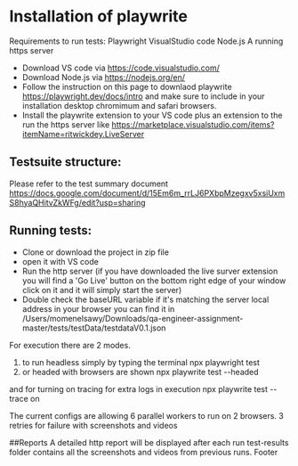 # Installation of playwrite
Requirements to run tests: 
Playwright
VisualStudio code
Node.js
A running https server

- Download VS code via https://code.visualstudio.com/
- Download Node.js via https://nodejs.org/en/
- Follow the instruction on this page to downlaod playwrite https://playwright.dev/docs/intro and make sure to include in your installation desktop chromimum and safari browsers. 
- Install the playwrite extension to your VS code plus an extension to the run the https server like https://marketplace.visualstudio.com/items?itemName=ritwickdey.LiveServer 

## Testsuite structure: 
Please refer to the test summary document https://docs.google.com/document/d/15Em6m_rrLJ6PXbpMzegxv5xsiUxmS8hyaQHitvZkWFg/edit?usp=sharing 

## Running tests:
- Clone or download the project in zip file
- open it with VS code
- Run the http server (if you have downloaded the live surver extension you will find a 'Go Live' button on the bottom right edge of your window click on it and it will simply start the server)
- Double check the baseURL variable if it's matching the server local address in your browser you can find it in /Users/momenelsawy/Downloads/qa-engineer-assignment-master/tests/testData/testdataV0.1.json 

For execution there are 2 modes. 
1) to run headless simply by typing the terminal 
npx playwright test
2) or headed with browsers are shown 
npx playwrite test --headed

and for turning on tracing for extra logs in execution 
npx playwrite test --trace on

The current configs are allowing 6 parallel workers to run on 2 browsers. 3 retries for failure with screenshots and videos

##Reports
A detailed http report will be displayed after each run
test-results folder contains all the screenshots and videos from previous runs.
Footer

